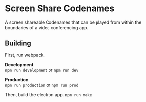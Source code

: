# Screen Share Codenames

A screen shareable Codenames that can be played from within the boundaries of a video conferencing app.

## Building

First, run webpack.

**Development**    
`npm run development` or `npm run dev`

**Production**   
`npm run production` or `npm run prod`

Then, build the electron app.
`npm run make`
